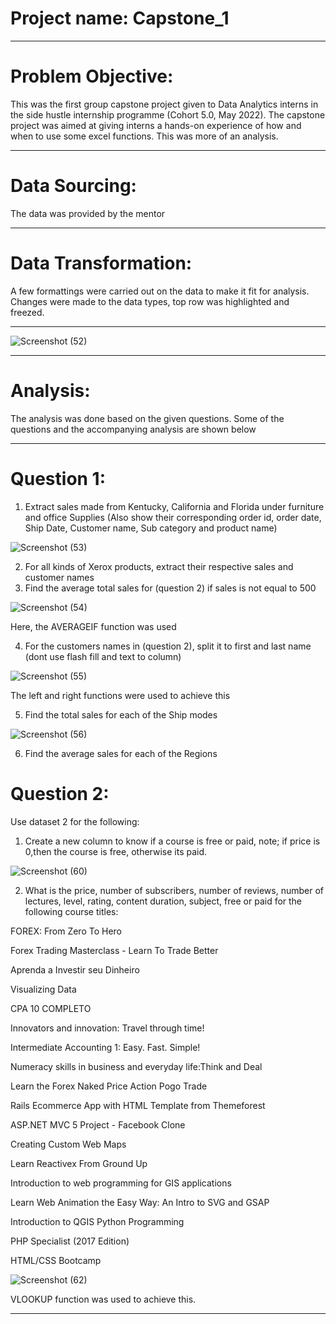 # Project name: Capstone_1 

-----
# Problem Objective: 
This was the first group capstone project given to Data Analytics interns in the side hustle internship programme (Cohort 5.0, May 2022). The capstone project was aimed at giving interns a hands-on experience of how and when to use some excel functions. This was more of an analysis.

-------

# Data Sourcing: 
The data was provided by the mentor

---------
# Data Transformation: 
A few formattings were carried out on the data to make it fit for analysis. Changes were made to the data types, top row was highlighted and freezed.

-----
![Screenshot (52)](https://user-images.githubusercontent.com/106060166/178358481-e07a223f-3eb2-459f-a83e-2b6bd1d8dbf6.png)

-------
# Analysis: 

The analysis was done based on the given questions. Some of the questions and the accompanying analysis are shown below

----
# Question 1: 

1. Extract sales made from Kentucky, California and Florida under furniture and office Supplies (Also show their corresponding order id, order date, Ship Date, Customer name, Sub category and product name)

![Screenshot (53)](https://user-images.githubusercontent.com/106060166/178359632-37b87616-00fb-4aa2-b15a-f94a66e9295f.png)

2. For all kinds of Xerox products, extract their respective sales and customer names
3. Find the average total sales for (question 2) if sales is not equal to 500

![Screenshot (54)](https://user-images.githubusercontent.com/106060166/178359891-82b79392-c065-42f9-acf8-4265050db1ec.png)

Here, the AVERAGEIF function was used

4. For the customers names in (question 2), split it to first and last name (dont use flash fill and text to column)

![Screenshot (55)](https://user-images.githubusercontent.com/106060166/178360798-5bf03c03-96bc-46be-af59-b8f6f3b5d68e.png)

The left and right functions were used to achieve this

5. Find the total sales for each of the Ship modes

![Screenshot (56)](https://user-images.githubusercontent.com/106060166/178361556-456d21bc-eae4-4a9d-b719-ea8a0c70349e.png)

6. Find the average sales for each of the Regions



# Question 2:
Use dataset 2 for the following:

1) Create a new column to know if a course is free or paid, note; if price is 0,then the course is free, otherwise its paid.

![Screenshot (60)](https://user-images.githubusercontent.com/106060166/178365921-1b761a5d-e1f2-44f6-bcc2-419214477dfd.png)

2) What is the price, number of subscribers, number of reviews, number of lectures, level, rating, content duration, subject, free or paid for the following course titles:

FOREX: From Zero To Hero

Forex Trading Masterclass - Learn To Trade Better

Aprenda a Investir seu Dinheiro

Visualizing Data

CPA 10 COMPLETO

Innovators and innovation: Travel through time!

Intermediate Accounting 1: Easy. Fast. Simple!

Numeracy skills in business and everyday life:Think and Deal

Learn the Forex Naked Price Action Pogo Trade

Rails Ecommerce App with HTML Template from Themeforest

ASP.NET MVC 5 Project - Facebook Clone

Creating Custom Web Maps

Learn Reactivex From Ground Up

Introduction to web programming for GIS applications

Learn Web Animation the Easy Way: An Intro to SVG and GSAP

Introduction to QGIS Python Programming

PHP Specialist (2017 Edition)

HTML/CSS Bootcamp

![Screenshot (62)](https://user-images.githubusercontent.com/106060166/178366069-1103f5b8-c705-40e3-b267-a97eb7b05a68.png)

VLOOKUP function was used to achieve this.

-----

